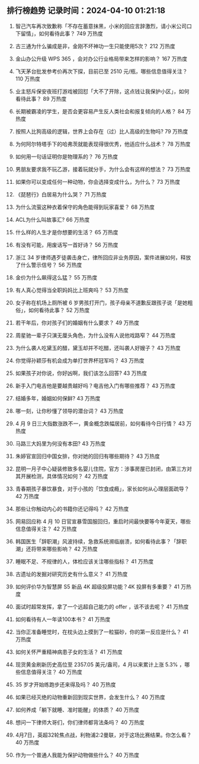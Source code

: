 
## 排行榜趋势 记录时间：2024-04-10 01:21:18
  
  1. 智己汽车再次致歉称「不存在蓄意抹黑，小米的回应言辞激烈，请小米公司口下留情」，如何看待此事？ 749 万热度
    
  2. 古三通为什么骗成是非，金刚不坏神功一生只能使用5次？ 212 万热度
    
  3. 金山办公升级 WPS 365 ，会对办公行业格局带来怎样的影响？ 167 万热度
    
  4. 飞天茅台批发参考价再次下探，目前已至 2510 元/瓶，哪些信息值得关注？ 110 万热度
    
  5. 业主怒斥保安夜班打游戏被回怼「大不了开除，这点钱让我保护小区」，如何看待此事？ 89 万热度
    
  6. 长期被霸凌的学生，是否会更容易产生反人类社会和报复倾向的人格？ 84 万热度
    
  7. 按照人比狗高级的逻辑，世界上会存在（过）比人高级的生物吗? 79 万热度
    
  8. 为何阿尔特塔手下的哈弗茨就能表现得很优秀，他适应什么战术？ 78 万热度
    
  9. 如何用一句话证明你是物理系的？ 76 万热度
    
  10. 男朋友要求我不玩乙游，接着玩就分手，为什么会有这样的想法？ 73 万热度
    
  11. 如果你可以变成任何一种动物，你会选择变成什么，为什么？ 73 万热度
    
  12. 《琵琶行》白居易为什么哭？ 71 万热度
    
  13. 为什么流萤这种衣着保守的角色能得到玩家喜爱？ 68 万热度
    
  14. ACL为什么叫故事汇? 66 万热度
    
  15. 什么样的人生才是你想要的生活？ 65 万热度
    
  16. 有没有可能，用废话写一首好诗？ 56 万热度
    
  17. 浙江 34 岁律师遇歹徒袭击身亡，律所回应非业务原因，案件进展如何，释放了什么警示信号？ 56 万热度
    
  18. 金价为什么飙得这么猛？ 55 万热度
    
  19. 有人真心觉得当全职妈妈比上班爽吗？ 53 万热度
    
  20. 女子称在机场上厕所被 6 岁男孩打开门，孩子母亲不道歉反跟孩子说「是她粗俗」，如何看待此事？ 52 万热度
    
  21. 若干年后，你对孩子们的婚姻有什么要求？ 49 万热度
    
  22. 周星驰一辈子只演无厘头角色，为什么没有人说他戏路窄？ 44 万热度
    
  23. 为什么袭人吃黛玉的醋，黛玉却并不吃醋，还叫袭人好嫂子？ 43 万热度
    
  24. 你觉得孙颖莎有机会成为单打世界杯冠军吗？ 43 万热度
    
  25. 如果孩子对你说，你好凶啊，我们该怎么回答? 43 万热度
    
  26. 新手入门电吉他是要越贵越好吗？电吉他入门有哪些推荐？ 43 万热度
    
  27. 结婚多年，婚姻如何保鲜? 43 万热度
    
  28. 哪一刻，让你秒懂了领导的潜台词？ 43 万热度
    
  29. 4 月 9 日三大指数涨跌不一，黄金概念跌幅居前，如何看待今日行情？ 43 万热度
    
  30. 马路三大妈里为何没有本田? 43 万热度
    
  31. 朱婷官宣回归中国女排，你对她的回归有哪些期待？ 43 万热度
    
  32. 昆明一月子中心疑装修致多名婴儿住院，官方：涉事房屋已封闭，由第三方对其开展检测，具体情况如何？ 42 万热度
    
  33. 青春期孩子暴饮暴食，对于小孩的「饮食成瘾」，家长如何从心理层面疏导？ 42 万热度
    
  34. 那些让你触动内心的书籍你还记得吗？ 42 万热度
    
  35. 网易回应称 4 月 10 日官宣暴雪国服回归，重启时间最快要等今年夏天，哪些信息值得关注？ 42 万热度
    
  36. 韩国医生「辞职潮」风波持续，急救系统濒临崩溃，如何看待此事？「辞职潮」还将带来哪些影响？ 42 万热度
    
  37. 睡眠不足、不规律的人，体检应该关注哪些指标？ 41 万热度
    
  38. 古遗址的发掘对研究历史有什么意义？ 41 万热度
    
  39. 如何评价华为智慧屏 S5 新品 4K 超级投屏功能？4K 投屏有多重要？ 41 万热度
    
  40. 面试时超常发挥，拿了一个远超自己能力的 offer ，该不该去呢？ 41 万热度
    
  41. 如何看待有人一年读100本书？ 41 万热度
    
  42. 当你正准备睡觉时，在枕头边上摸到了一粒猫砂，你的第一反应是什么？ 41 万热度
    
  43. 如何关怀严重精神病患子女的生活？ 41 万热度
    
  44. 现货黄金刷新历史高位至 2357.05 美元/盎司，4 月以来累计上涨 5.3% ，哪些信息值得关注？ 40 万热度
    
  45. 35 岁才开始练跑步还来得及吗？ 40 万热度
    
  46. 如果已经灭绝的动物重新回到现实世界，会发生什么？ 40 万热度
    
  47. 如何养成「躺下就睡、准时能醒」的体质？ 40 万热度
    
  48. 想问一下律师大哥们，你们律师都背法条吗？ 40 万热度
    
  49. 4月7日，英超32轮焦点战，利物浦2:2曼联，对于这场比赛结果。你怎么看？ 40 万热度
    
  50. 作为一个普通人我能为保护动物做些什么？ 40 万热度
    